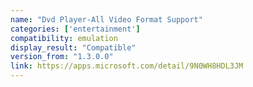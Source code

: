 ```yaml
---
name: "Dvd Player-All Video Format Support"
categories: ['entertainment']
compatibility: emulation
display_result: "Compatible"
version_from: "1.3.0.0"
link: https://apps.microsoft.com/detail/9N0WH8HDL3JM
---
```

